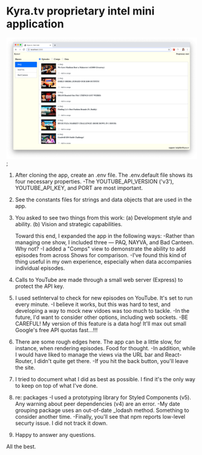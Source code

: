 # Kyra.tv proprietary intel mini application

![cover image](/kyra-grab.png);

1. After cloning the app, create an .env file. The .env.default file shows its four necessary properties.
    -The YOUTUBE_API_VERSION ('v3'), YOUTUBE_API_KEY, and PORT are most important.

2. See the constants files for strings and data objects that are used in the app.

3. You asked to see two things from this work: 
    (a) Development style and ability.
    (b) Vision and strategic capabilities.

    Toward this end, I expanded the app in the following ways:
        -Rather than managing one show, I included three — PAQ, NAYVA, and Bad Canteen. Why not?
        -I added a "Comps" view to demonstrate the ability to add episodes from across Shows for comparison.
            -I've found this kind of thing useful in my own experience, especially when data accompanies individual episodes.
            
4. Calls to YouTube are made through a small web server (Express) to protect the API key.

5. I used setInterval to check for new episodes on YouTube. It's set to run every minute.
    -I believe it works, but this was hard to test, and developing a way to mock new vidoes was too much to tackle.
    -In the future, I'd want to consider other options, including web sockets.
    -BE CAREFUL! My version of this feature is a data hog! It'll max out small Google's free API quotas fast...!!!

6. There are some rough edges here. The app can be a little slow, for instance, when rendering episodes. Food for thought.
    -In addition, while I would have liked to manage the views via the URL bar and React-Router, I didn't quite get there.
    -If you hit the back button, you'll leave the site.

7. I tried to document what I did as best as possible. I find it's the only way to keep on top of what I've done.

8. re: packages 
    -I used a prototyping library for Styled Components (v5). Any warning about peer dependencies (v4) are an error.
    -My date grouping package uses an out-of-date _lodash method. Something to consider another time.
    -Finally, you'll see that npm reports low-level securty issue. I did not track it down.

9. Happy to answer any questions.

All the best.
